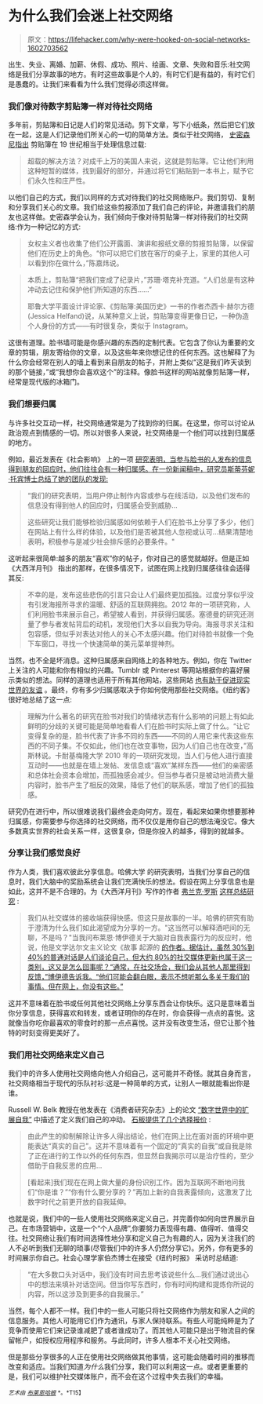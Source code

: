 # 为什么我们会迷上社交网络

> 原文：<https://lifehacker.com/why-were-hooked-on-social-networks-1602703562>

出生、失业、离婚、加薪、休假、成功、照片、绘画、文章、失败和音乐:社交网络是我们分享故事的地方。有时这些故事是个人的，有时它们是有益的，有时它们是愚蠢的。让我们来看看为什么我们觉得必须这样做。



### 我们像对待数字剪贴簿一样对待社交网络

多年前，剪贴簿和日记是人们的常见活动。剪下文章，写下小纸条，然后把它们放在一起，这是人们记录他们所关心的一切的简单方法。类似于社交网络， [史密森尼指出](http://www.smithsonianmag.com/history/when-copy-and-paste-reigned-age-scrapbooking-180951844/?no-ist) 剪贴簿在 19 世纪相当于处理信息过载:

> 超载的解决方法？对成千上万的美国人来说，这就是剪贴簿。它让他们利用这种短暂的媒体，找到最好的部分，并通过将它们粘贴到一本书上，赋予它们永久性和庄严性。

以他们自己的方式，我们以同样的方式对待我们的社交网络账户。我们剪切、复制和分享我们关心的文章。我们给这些剪报添加了我们自己的评论，并邀请我们的朋友也这样做。史密森学会认为，我们倾向于像对待剪贴簿一样对待我们的社交网络:作为一种记忆的方式:

> 女权主义者也收集了他们公开露面、演讲和报纸文章的剪报剪贴簿，以保留他们在历史上的角色。“你可以把它们放在客厅的桌子上，家里的其他人可以看到你在做什么，”陈嘉炜说。

> 本质上，剪贴簿“把我们变成了纪录片，”苏珊·塔克补充道。“人们总是有这种冲动去记住和保护他们所知道的东西……”
> 
> 耶鲁大学平面设计评论家、《剪贴簿:美国历史》一书的作者杰西卡·赫尔方德(Jessica Helfand)说，从某种意义上说，剪贴簿变得更像日记，一种伪造个人身份的方式——有时很复杂，类似于 Instagram。

这很有道理。脸书墙可能是你感兴趣的东西的定制代表。它包含了你认为重要的文章的剪辑，朋友寄给你的文章，以及这些年来你想记住的任何东西。这也解释了为什么你会经常在别人的墙上看到来自朋友的帖子，并附上类似“这是我们昨天谈到的那个链接，”或“我想你会喜欢这个”的注释。像脸书这样的网站就像剪贴簿一样，经常是现代版的冰箱门。

### 我们想要归属

与许多社交互动一样，社交网络通常是为了找到你的归属。在这里，你可以讨论从政治观点到情感的一切。所以对很多人来说，社交网络是一个他们可以找到归属感的地方。

例如，最近发表在《社会影响》 上的一项 [研究表明，当参与脸书的人发布的信息得到朋友的回应时，他们往往会有一种归属感。在一份新闻稿中，研究员斯蒂芬妮·托宾博士总结了她的团队的发现:](http://www.sciencedaily.com/releases/2014/05/140508095456.htm)

> “我们的研究表明，当用户停止制作内容或参与在线活动，以及他们发布的信息没有得到他人的回应时，归属感会受到威胁...
> 
> 这些研究让我们能够检验归属感如何依赖于人们在脸书上分享了多少，他们在网站上有什么样的体验，以及他们是否被其他人忽视或认可...结果清楚地表明，积极参与是减少社会排斥感的必要条件。"

这听起来很简单:越多的朋友“喜欢”你的帖子，你对自己的感觉就越好。但是正如《大西洋月刊》 指出的那样，在很多情况下，试图在网上找到归属感往往会适得其反:

> 不幸的是，发布这些悲伤的引言只会让人们最终更加孤独。过度分享似乎没有引发海报所寻求的温暖、舒适的互联网拥抱。2012 年的一项研究称，人们利用脸书来展示自己，希望被人看到，并获得归属感。塞德曼的研究还测量了参与者发帖背后的动机，发现他们大多以自我为导向。海报寻求关注和包容感，但似乎对表达对他人的关心不太感兴趣。他们对待脸书就像一个免下车窗口，寻找一个快速简单的美元菜单提神剂。

当然，也不全是坏消息。这种归属感来自网络上的各种地方。例如，你在 Twitter 上关注的人可能和你有相似的兴趣。Tumblr 或 Pinterest 等网站根据你的喜好展示类似的想法。同样的道理也适用于所有其他网站，这些网站 [也有助于促进现实世界的友谊](http://lifehacker.com/how-to-use-the-internet-to-actually-meet-people-in-real-1246340288) 。最终，你有多少归属感取决于你如何使用那些社交网络。《纽约客》很好地总结了这一点:

> 理解为什么著名的研究在脸书对我们的情绪状态有什么影响的问题上有如此鲜明的分歧的关键可能是简单地看看人们在脸书时实际上做了什么。“让它变得复杂的是，脸书代表了许多不同的东西——不同的人用它来代表这些东西的不同子集。不仅如此，他们也在改变事物，因为人们自己也在改变，”高斯林说。卡耐基梅隆大学 2010 年的一项研究发现，当人们与他人进行直接互动时——也就是在墙上发帖、发信息或“喜欢”某样东西——他们的亲密感和总体社会资本会增加，而孤独感会减少。但当参与者只是被动地消费大量内容时，脸书产生了相反的效果，降低了他们的联系感，增加了他们的孤独感。

研究仍在进行中，所以很难说我们最终会走向何方。现在，看起来如果你想要那种归属感，你需要参与你选择的社交网络，而不仅仅是用你自己的想法淹没它。像大多数真实世界的社会关系一样，这很复杂，但是你投入的越多，得到的就越多。

### 分享让我们感觉良好

作为人类，我们喜欢彼此分享信息。哈佛大学 的研究表明，当我们分享自己的信息时，我们大脑中的奖励系统会让我们充满快乐的想法。假设在网上分享信息也是如此，这并不是不合理的。为《大西洋月刊》写作的作者 [弗兰克·罗斯](http://www.frankrose.com/) [这样总结研究](http://www.theatlantic.com/magazine/archive/2012/10/the-selfish-meme/309080/) :

> 我们从社交媒体的接收端获得快感。但这只是故事的一半。哈佛的研究有助于澄清为什么我们如此渴望成为分享的一方。"这当然可以解释酒吧间的无聊，不是吗？"当我问布莱恩·博伊德关于大脑对自我表露行为的反应时，他说，他是文学达尔文主义论文《故事 起源的 [的作者。据估计，虽然 30%到 40%的普通对话是人们谈论自己，但大约 80%的社交媒体更新也属于这一类别，这又是怎么回事呢？“通常，在社交场合，我们会从其他人那里得到反馈，”博伊德告诉我。“他们可能会翻白眼，表示不想听那么多关于我们的事情。但在网上，你没有这些。”](http://www.hup.harvard.edu/catalog.php?isbn=9780674057111)

这并不意味着在脸书或任何其他社交网络上分享东西会让你快乐。这只是意味着当你分享信息，获得喜欢和转发，或者证明你的存在时，你会获得一点点的喜悦。这就像当你吃你最喜欢的零食时的那一点点喜悦。这并没有改变生活，但它让那个独特的时刻变得更美好了。

### 我们用社交网络来定义自己

我们中的许多人使用社交网络向他人介绍自己，这可能并不奇怪。就其自身而言，社交网络相当于现代的乐队衬衫:这是一种简单的方式，让别人一眼就能看出你是谁。

Russell W. Belk 教授在他发表在《消费者研究杂志》上的论文 [“数字世界中的扩展自我”](http://www.jstor.org/discover/10.1086/671052?uid=3739808&uid=2&uid=4&uid=3739256&sid=21104280957857) 中描述了定义我们自己的冲动。 [石板提供了几个选择报价](http://www.slate.com/blogs/future_tense/2013/08/19/oversharing_on_facebook_researchers_weigh_in.html) :

> 由此产生的抑制解除让许多人得出结论，他们在网上比在面对面的环境中更能表达“真实的自己”。这并不意味着有一个固定的“真实的自我”或自我是除了正在进行的工作以外的任何东西，但显然自我揭示可以是治疗性的，至少借助于自我反思的应用...
> 
> [看起来]我们现在在网上做大量的身份识别工作。因为互联网不断地问我们“你是谁？”“你有什么要分享的？”再加上新的自我表露倾向，这激发了比数字时代之前更开放的自我延伸。

也就是说，我们中的一些人使用社交网络来定义自己，并完善你如何向世界展示自己。在市场营销中，这是一个“个人品牌”,你要努力表现得有趣、值得听、值得交往。社交网络让我们有时间选择性地分享和定义自己为有趣的人，因为关注我们的人不必听到我们无聊的琐事(尽管我们中的许多人仍然分享它)。另外，你有更多的时间展示你自己。社会心理学家伯杰博士在接受《纽约时报》 采访时总结道:

> “在大多数口头对话中，我们没有时间去思考该说些什么...我们通过说出心中的想法来填补对话空间。但当你写东西时，你有时间构建和提炼你所说的内容，所以这涉及到更多的自我展示。”

当然，每个人都不一样。我们中的一些人可能只将社交网络作为朋友和家人之间的信息服务。其他人可能用它们作为通讯，与家人保持联系。有些人可能纯粹是为了竞争而使用它们来记录谁减肥了或者谁成功了。而其他人可能只是出于物流目的保留帐户，如授权应用程序和服务。与此同时，许多人根本不关心社交网络。

但是那些分享很多的人正在使用社交网络做其他事情，这可能会随着时间的推移而改变和适应。当我们知道*为什么*我们分享，我们可以利用这一点。或者更重要的是，我们可以维护社交媒体账户，而不会在这个过程中失去我们的幸福。

<small>*艺术由*</small> [<small>*布莱恩哈根*</small>](http://www.brian-hagen.com/) <small>*。*T15】</small>